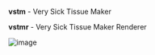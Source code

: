 __vstm__ - Very Sick Tissue Maker

__vstmr__ - Very Sick Tissue Maker Renderer

![image](https://github.com/user-attachments/assets/0cfc9674-d360-4e5d-bf1c-bc729d18a4dd)

